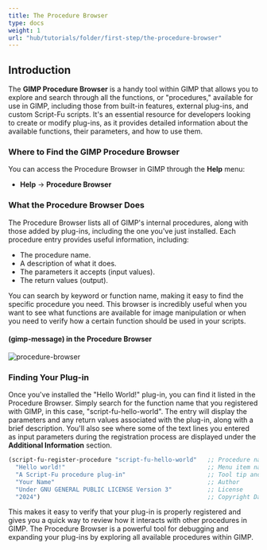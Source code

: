 ```yaml
---
title: The Procedure Browser
type: docs
weight: 1
url: "hub/tutorials/folder/first-step/the-procedure-browser"
---
```


## Introduction

The **GIMP Procedure Browser** is a handy tool within GIMP that allows you to explore and search through all the functions, or "procedures," available for use in GIMP, including those from built-in features, external plug-ins, and custom Script-Fu scripts. It's an essential resource for developers looking to create or modify plug-ins, as it provides detailed information about the available functions, their parameters, and how to use them.

### Where to Find the GIMP Procedure Browser

You can access the Procedure Browser in GIMP through the **Help** menu:

- **Help** -> **Procedure Browser**

### What the Procedure Browser Does

The Procedure Browser lists all of GIMP's internal procedures, along with those added by plug-ins, including the one you've just installed. Each procedure entry provides useful information, including:

- The procedure name.
- A description of what it does.
- The parameters it accepts (input values).
- The return values (output).

You can search by keyword or function name, making it easy to find the specific procedure you need. This browser is incredibly useful when you want to see what functions are available for image manipulation or when you need to verify how a certain function should be used in your scripts.

#### (gimp-message) in the Procedure Browser

![procedure-browser](/images/procedure-browser.webp)

### Finding Your Plug-in

Once you've installed the "Hello World!" plug-in, you can find it listed in the Procedure Browser. Simply search for the function name that you registered with GIMP, in this case, "script-fu-hello-world". The entry will display the parameters and any return values associated with the plug-in, along with a brief description. You'll also see where some of the text lines you entered as input parameters during the registration process are displayed under the **Additional Information** section.

```scheme
(script-fu-register-procedure "script-fu-hello-world"   ;; Procedure name
  "Hello world!"                                        ;; Menu item name
  "A Script-Fu procedure plug-in"                       ;; Tool tip and description
  "Your Name"                                           ;; Author
  "Under GNU GENERAL PUBLIC LICENSE Version 3"          ;; License
  "2024")                                               ;; Copyright Date
```

This makes it easy to verify that your plug-in is properly registered and gives you a quick way to review how it interacts with other procedures in GIMP. The Procedure Browser is a powerful tool for debugging and expanding your plug-ins by exploring all available procedures within GIMP.
